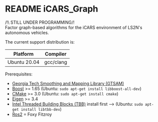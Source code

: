 # README iCARS_Graph
/!\ STILL UNDER PROGRAMMING/!\
Factor graph-based algorithms for the iCARS environment of LS2N's autonomous vehicles.


The current support distribution is:

| Platform     | Compiler  |
|:------------:|:---------:|
| Ubuntu 20.04 | gcc/clang |


Prerequisites:

- [Georgia Tech Smoothing and Mapping Library (GTSAM)](https://github.com/borglab/gtsam.git)
- [Boost](http://www.boost.org/users/download/) >= 1.65 (Ubuntu: `sudo apt-get install libboost-all-dev`)
- [CMake](http://www.cmake.org/cmake/resources/software.html) >= 3.0 (Ubuntu: `sudo apt-get install cmake`)
- [Eigen](https://eigen.tuxfamily.org/index.php?title=Main_Page) >= 3.4
- [Intel Threaded Building Blocks (TBB)](http://www.threadingbuildingblocks.org/) install first --> (Ubuntu: `sudo apt-get install libtbb-dev`)
- [Ros2](https://docs.ros.org/en/foxy/Installation.html) = Foxy Fitzroy 
